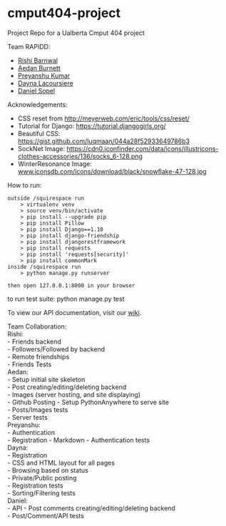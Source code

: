# cmput404-project
Project Repo for a Ualberta Cmput 404 project

Team RAPIDD:
  - [Rishi Barnwal](https://github.com/ironcupcakes)
  - [Aedan Burnett](https://github.com/SuperSheep18)
  - [Preyanshu Kumar](https://github.com/preyansh)
  - [Dayna Lacoursiere](https://github.com/DaynaLacoursiere)
  - [Daniel Sopel](https://github.com/dsopel)


Acknowledgements:

  - CSS reset from http://meyerweb.com/eric/tools/css/reset/
  - Tutorial for Django: https://tutorial.djangogirls.org/
  - Beautiful CSS: https://gist.github.com/luqmaan/044a28f52933649786b3
  - SockNet Image: https://cdn0.iconfinder.com/data/icons/illustricons-clothes-accessories/136/socks_6-128.png
  - WinterResonance Image: www.iconsdb.com/icons/download/black/snowflake-47-128.jpg
  
  
How to run:

    outside /squirespace run
        > virtualenv venv
        > source venv/bin/activate
        > pip install --upgrade pip
        > pip install Pillow
        > pip install Django==1.10
        > pip install django-friendship
        > pip install djangorestframework
        > pip install requests
        > pip install 'requests[security]'
        > pip install commonMark
    inside /squirespace run
        > python manage.py runserver
        
    then open 127.0.0.1:8000 in your browser

to run test suite:
	python manage.py test

To view our API documentation, visit our [wiki](https://github.com/DaynaLacoursiere/cmput404-project/wiki).

Team Collaboration:  
	Rishi:  
	- Friends backend  
	- Followers/Followed by backend  
	- Remote friendships  
	- Friends Tests  
	Aedan:  
	- Setup initial site skeleton  
	- Post creating/editing/deleting backend  
	- Images (server hosting, and site displaying)  
	- Github Posting
	- Setup PythonAnywhere to serve site  
	- Posts/Images tests  
	- Server tests  
	Preyanshu:  
	- Authentication  
	- Registration
	- Markdown 
	- Authentication tests  
	Dayna:  
	- Registration  
	- CSS and HTML layout for all pages  
	- Browsing based on status  
	- Private/Public posting   
	- Registration tests  
	- Sorting/Filtering tests  
	Daniel:  
	- API
	- Post comments creating/editing/deleting backend  
	- Post/Comment/API tests

	  
